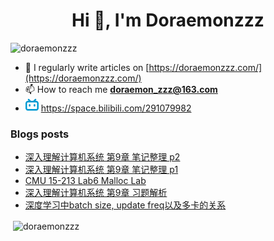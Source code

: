 <!--

### Hi there 👋

**Doraemonzzz/Doraemonzzz** is a ✨ _special_ ✨ repository because its `README.md` (this file) appears on your GitHub profile.

Here are some ideas to get you started:

- 🔭 I’m currently working on ...
- 🌱 I’m currently learning ...
- 👯 I’m looking to collaborate on ...
- 🤔 I’m looking for help with ...
- 💬 Ask me about ...
- 📫 How to reach me: ...
- 😄 Pronouns: ...
- ⚡ Fun fact: ...
-->



<h1 align="center">Hi 👋, I'm Doraemonzzz</h1>
<p align="left"> <img src="https://komarev.com/ghpvc/?username=doraemonzzz&label=Profile%20views&color=0e75b6&style=flat" alt="doraemonzzz" /> </p>

- 📝 I regularly write articles on [https://doraemonzzz.com/](https://doraemonzzz.com/)
- 📫 How to reach me **doraemon_zzz@163.com**
- ![](./bilibili.png) https://space.bilibili.com/291079982

### Blogs posts
<!-- BLOG-POST-LIST:START -->
- [深入理解计算机系统 第9章 笔记整理 p2](http://www.doraemonzzz.com/2021/09/16/2021-9-16-%E6%B7%B1%E5%85%A5%E7%90%86%E8%A7%A3%E8%AE%A1%E7%AE%97%E6%9C%BA%E7%B3%BB%E7%BB%9F-%E7%AC%AC9%E7%AB%A0-%E7%AC%94%E8%AE%B0%E6%95%B4%E7%90%86-p2/)
- [深入理解计算机系统 第9章 笔记整理 p1](http://www.doraemonzzz.com/2021/09/16/2021-9-16-%E6%B7%B1%E5%85%A5%E7%90%86%E8%A7%A3%E8%AE%A1%E7%AE%97%E6%9C%BA%E7%B3%BB%E7%BB%9F-%E7%AC%AC9%E7%AB%A0-%E7%AC%94%E8%AE%B0%E6%95%B4%E7%90%86-p1/)
- [CMU 15-213 Lab6 Malloc Lab](http://www.doraemonzzz.com/2021/09/15/2021-9-15-CMU-15-213-Lab6-Malloc-Lab/)
- [深入理解计算机系统 第9章 习题解析](http://www.doraemonzzz.com/2021/09/14/2021-9-14-%E6%B7%B1%E5%85%A5%E7%90%86%E8%A7%A3%E8%AE%A1%E7%AE%97%E6%9C%BA%E7%B3%BB%E7%BB%9F-%E7%AC%AC9%E7%AB%A0-%E4%B9%A0%E9%A2%98%E8%A7%A3%E6%9E%90/)
- [深度学习中batch size, update freq以及多卡的关系](http://www.doraemonzzz.com/2021/09/12/2021-9-12-%E6%B7%B1%E5%BA%A6%E5%AD%A6%E4%B9%A0%E4%B8%ADbatch-size,-update-freq%E4%BB%A5%E5%8F%8A%E5%A4%9A%E5%8D%A1%E7%9A%84%E5%85%B3%E7%B3%BB/)
<!-- BLOG-POST-LIST:END -->

<p>&nbsp;<img align="center" src="https://github-readme-stats.vercel.app/api?username=doraemonzzz&show_icons=true&locale=en" alt="doraemonzzz" /></p>